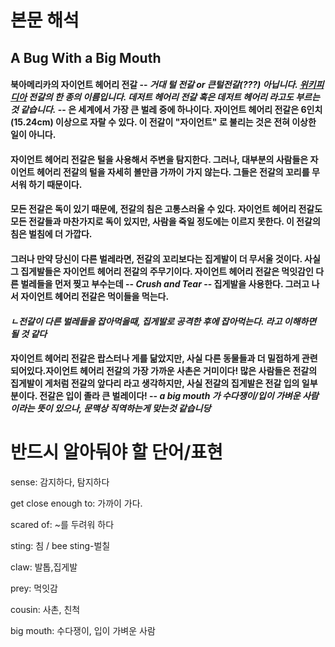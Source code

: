 # 본문 해석

## A Bug With a Big Mouth

#### 북아메리카의 자이언트 헤어리 전갈 -- _거대 털 전갈 or 큰털전갈(???) 아닙니다. [위키피디아](https://en.wikipedia.org/wiki/Hadrurus_arizonensis) 전갈의 한 종의 이름입니다. 데저트 헤어리 전갈 혹은 데저트 헤어리 라고도 부르는 것 같습니다._ -- 은 세계에서 가장 큰 벌레 중에 하나이다. 자이언트 헤어리 전갈은 6인치(15.24cm) 이상으로 자랄 수 있다. 이 전갈이 "자이언트" 로 불리는 것은 전혀 이상한 일이 아니다.

#### 자이언트 헤어리 전갈은 털을 사용해서 주변을 탐지한다. 그러나, 대부분의 사람들은 자이언트 헤어리 전갈의 털을 자세히 볼만큼 가까이 가지 않는다. 그들은 전갈의 꼬리를 무서워 하기 때문이다.

#### 모든 전갈은 독이 있기 때문에, 전갈의 침은 고통스러울 수 있다. 자이언트 헤어리 전갈도 모든 전갈들과 마찬가지로 독이 있지만, 사람을 죽일 정도에는 이르지 못한다. 이 전갈의 침은 벌침에 더 가깝다.

#### 그러나 만약 당신이 다른 벌레라면, 전갈의 꼬리보다는 집게발이 더 무서울 것이다. 사실 그 집게발들은 자이언트 헤어리 전갈의 주무기이다. 자이언트 헤어리 전갈은 먹잇감인 다른 벌레들을 먼저 찢고 부수는데 -- _Crush and Tear_ -- 집게발을 사용한다. 그러고 나서 자이언트 헤어리 전갈은 먹이들을 먹는다.

#### _ㄴ전갈이 다른 벌레들을 잡아먹을때, 집게발로 공격한 후에 잡아먹는다. 라고 이해하면 될 것 같다_

#### 자이언트 헤어리 전갈은 랍스터나 게를 닮았지만, 사실 다른 동물들과 더 밀접하게 관련되어있다.자이언트 헤어리 전갈의 가장 가까운 사촌은 거미이다! 많은 사람들은 전갈의 집게발이 게처럼 전갈의 앞다리 라고 생각하지만, 사실 전갈의 집게발은 전갈 입의 일부분이다. 전갈은 입이 졸라 큰 벌레이다! -- _a big mouth 가 수다쟁이/입이 가벼운 사람 이라는 뜻이 있으나, 문맥상 직역하는게 맞는것 같습니당_

# 반드시 알아둬야 할 단어/표현

sense: 감지하다, 탐지하다

get close enough to: 가까이 가다.

scared of: ~를 두려워 하다

sting: 침 / bee sting-벌칠

claw: 발톱,집게발

prey: 먹잇감

cousin: 사촌, 친척

big mouth: 수다쟁이, 입이 가벼운 사람
